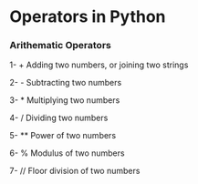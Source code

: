 # Operators in Python
###  Arithematic Operators
1- + Adding two numbers, or joining two strings

2- - Subtracting two numbers

3- * Multiplying two numbers

4- / Dividing two numbers

5- ** Power of two numbers

6- % Modulus of two numbers

7- // Floor division of two numbers
